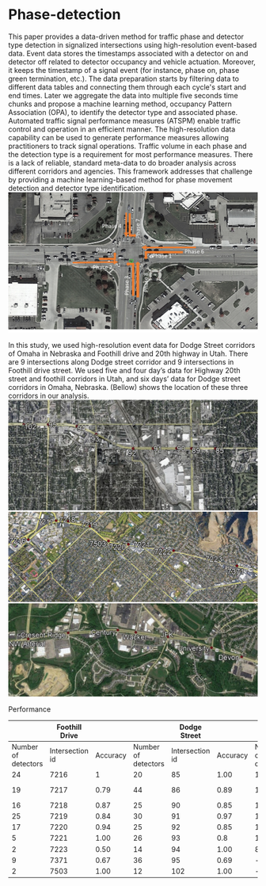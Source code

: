 # Phase-detection

This paper provides a data-driven method for traffic phase and detector type detection in signalized intersections using high-resolution event-based data. Event data stores the timestamps associated with a detector on and detector off related to detector occupancy and vehicle actuation. Moreover, it keeps the timestamp of a signal event (for instance, phase on, phase green termination, etc.). The data preparation starts by filtering data to different data tables and connecting them through each cycle's start and end times. Later we aggregate the data into multiple five seconds time chunks and propose a machine learning method, occupancy Pattern Association (OPA), to identify the detector type and associated phase. Automated traffic signal performance measures (ATSPM) enable traffic control and operation in an efficient manner. The high-resolution data capability can be used to generate performance measures allowing practitioners to track signal operations. Traffic volume in each phase and the detection type is a requirement for most performance measures. There is a lack of reliable, standard meta-data to do broader analysis across different corridors and agencies. This framework addresses that challenge by providing a machine learning-based method for phase movement detection and detector type identification.
![Alt text](phase.png?raw=true "Title")

In this study, we used high-resolution event data for Dodge Street corridors of Omaha in Nebraska and Foothill drive and 20th highway in Utah. There are 9 intersections along Dodge street corridor and 9 intersections in Foothill drive street. We used five and four day’s data for Highway 20th street and foothill corridors in Utah, and six days’ data for Dodge street corridors in Omaha, Nebraska. (Bellow) shows the location of these three corridors in our analysis.
![Alt text](dodge.png.jpg?raw=true "Title")
![Alt text](foothil.png?raw=true "Title")
![Alt text](20.png.jpg?raw=true "Title")


Performance 

|                            |     Foothill Drive     |                 |                            |     Dodge   Street     |                 |                            |          |     Highway   20    |                         |                 |
|----------------------------|------------------------|-----------------|----------------------------|------------------------|-----------------|----------------------------|----------|---------------------|-------------------------|-----------------|
|     Number of detectors    |     Intersection id    |     Accuracy    |     Number of detectors    |     Intersection id    |     Accuracy    |     Number of detectors    |          |                     |     Intersection id     |     Accuracy    |
|     24                     |     7216               |     1           |     20                     |     85                 |     1.00        |     16                     |          |                     |     Century             |     0.87        |
|     19                     |     7217               |     0.79        |     44                     |     86                 |     0.89        |     14                     |          |                     |     Crescent Ridge      |     0.86        |
|     16                     |     7218               |     0.87        |     25                     |     90                 |     0.85        |     17                     |          |                     |     Devon               |     0.59        |
|     25                     |     7219               |     0.84        |     30                     |     91                 |     0.97        |     14                     |          |                     |     JFK                 |     0.79        |
|     17                     |     7220               |     0.94        |     25                     |     92                 |     0.85        |     19                     |          |                     |     NW Arterial         |     0.79        |
|     5                      |     7221               |     1.00        |     26                     |     93                 |     0.8         |     15                     |          |                     |           University    |     0.73        |
|     2                      |     7223               |     0.50        |     14                     |     94                 |     1.00        |     8                      |          |                     |     Wacker              |     0.75        |
|     9                      |     7371               |     0.67        |     36                     |     95                 |     0.69        |     -                      |          |                     |     -                   |     -           |
|     2                      |     7503               |     1.00        |     12                     |     102                |     1.00        |     -                      |          |                     |     -                   |     -           |
